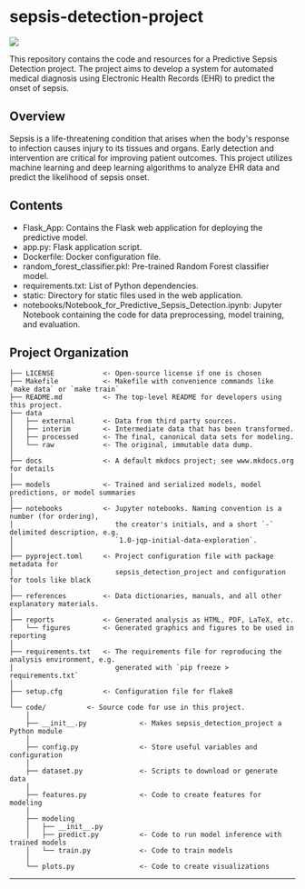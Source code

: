 # sepsis-detection-project

<a target="_blank" href="https://cookiecutter-data-science.drivendata.org/">
    <img src="https://img.shields.io/badge/CCDS-Project%20template-328F97?logo=cookiecutter" />
</a>

This repository contains the code and resources for a Predictive Sepsis Detection project. The project aims to develop a system for automated medical diagnosis using Electronic Health Records (EHR) to predict the onset of sepsis.

## Overview
Sepsis is a life-threatening condition that arises when the body's response to infection causes injury to its tissues and organs. Early detection and intervention are critical for improving patient outcomes. This project utilizes machine learning and deep learning algorithms to analyze EHR data and predict the likelihood of sepsis onset.

## Contents
* Flask_App: Contains the Flask web application for deploying the predictive model.
* app.py: Flask application script.
* Dockerfile: Docker configuration file.
* random_forest_classifier.pkl: Pre-trained Random Forest classifier model.
* requirements.txt: List of Python dependencies.
* static: Directory for static files used in the web application.
* notebooks/Notebook_for_Predictive_Sepsis_Detection.ipynb: Jupyter Notebook containing the code for data preprocessing, model training, and evaluation.

## Project Organization

```
├── LICENSE            <- Open-source license if one is chosen
├── Makefile           <- Makefile with convenience commands like `make data` or `make train`
├── README.md          <- The top-level README for developers using this project.
├── data
│   ├── external       <- Data from third party sources.
│   ├── interim        <- Intermediate data that has been transformed.
│   ├── processed      <- The final, canonical data sets for modeling.
│   └── raw            <- The original, immutable data dump.
│
├── docs               <- A default mkdocs project; see www.mkdocs.org for details
│
├── models             <- Trained and serialized models, model predictions, or model summaries
│
├── notebooks          <- Jupyter notebooks. Naming convention is a number (for ordering),
│                         the creator's initials, and a short `-` delimited description, e.g.
│                         `1.0-jqp-initial-data-exploration`.
│
├── pyproject.toml     <- Project configuration file with package metadata for 
│                         sepsis_detection_project and configuration for tools like black
│
├── references         <- Data dictionaries, manuals, and all other explanatory materials.
│
├── reports            <- Generated analysis as HTML, PDF, LaTeX, etc.
│   └── figures        <- Generated graphics and figures to be used in reporting
│
├── requirements.txt   <- The requirements file for reproducing the analysis environment, e.g.
│                         generated with `pip freeze > requirements.txt`
│
├── setup.cfg          <- Configuration file for flake8
│
└── code/		   <- Source code for use in this project.
    │
    ├── __init__.py             <- Makes sepsis_detection_project a Python module
    │
    ├── config.py               <- Store useful variables and configuration
    │
    ├── dataset.py              <- Scripts to download or generate data
    │
    ├── features.py             <- Code to create features for modeling
    │
    ├── modeling                
    │   ├── __init__.py 
    │   ├── predict.py          <- Code to run model inference with trained models          
    │   └── train.py            <- Code to train models
    │
    └── plots.py                <- Code to create visualizations
```

--------

